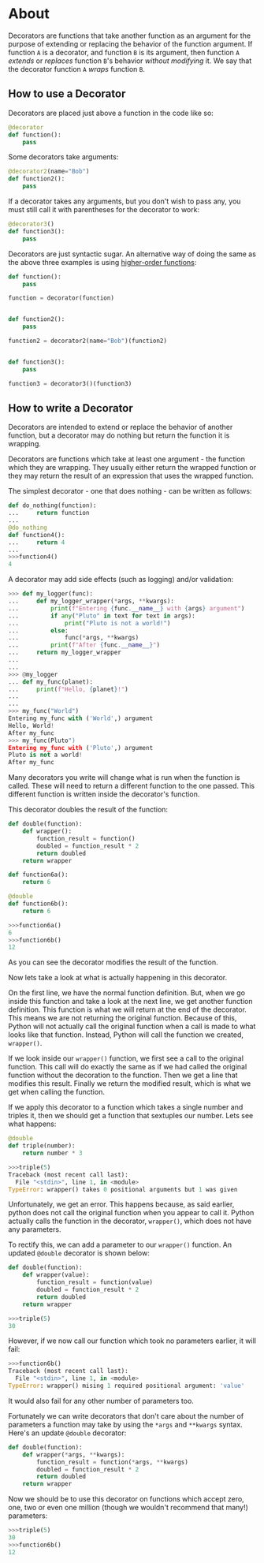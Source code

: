 # About

Decorators are functions that take another function as an argument for the purpose of extending or replacing the behavior of the function argument.
If function `A` is a decorator, and function `B` is its argument, then function `A` _extends_ or _replaces_ function `B`'s behavior _without modifying_ it.
We say that the decorator function `A` _wraps_ function `B`.

## How to use a Decorator

Decorators are placed just above a function in the code like so:

```python
@decorator
def function():
    pass
```

Some decorators take arguments:

```python
@decorator2(name="Bob")
def function2():
    pass
```

If a decorator takes any arguments, but you don't wish to pass any, you must still call it with parentheses for the decorator to work:

```python
@decorator3()
def function3():
    pass
```

Decorators are just syntactic sugar.
An alternative way of doing the same as the above three examples is using [higher-order functions][higher-order functions]:
```python
def function():
    pass

function = decorator(function)


def function2():
    pass

function2 = decorator2(name="Bob")(function2)


def function3():
    pass

function3 = decorator3()(function3)
```

## How to write a Decorator

Decorators are intended to extend or replace the behavior of another function, but a decorator may do nothing but return the function it is wrapping.

Decorators are functions which take at least one argument - the function which they are wrapping.
They usually either return the wrapped function or they may return the result of an expression that uses the wrapped function.

The simplest decorator - one that does nothing - can be written as follows:
```python
def do_nothing(function):
...     return function
... 
@do_nothing
def function4():
...     return 4
... 
>>>function4()
4

```

A decorator may add side effects (such as logging) and/or validation:

```python
>>> def my_logger(func):
...     def my_logger_wrapper(*args, **kwargs):
...         print(f"Entering {func.__name__} with {args} argument")
...         if any("Pluto" in text for text in args):
...             print("Pluto is not a world!")
...         else:
...             func(*args, **kwargs)
...         print(f"After {func.__name__}")
...     return my_logger_wrapper
... 
... 
>>> @my_logger
... def my_func(planet):
...     print(f"Hello, {planet}!")
... 
... 
>>> my_func("World")
Entering my_func with ('World',) argument
Hello, World!
After my_func
>>> my_func(Pluto")
Entering my_func with ('Pluto',) argument
Pluto is not a world!
After my_func

```

Many decorators you write will change what is run when the function is called.
These will need to return a different function to the one passed.
This different function is written inside the decorator's function.

This decorator doubles the result of the function:
```python
def double(function):
    def wrapper():
        function_result = function()
        doubled = function_result * 2
        return doubled
    return wrapper
```
```python
def function6a():
    return 6

@double
def function6b():
    return 6
```
```python
>>>function6a()
6
>>>function6b()
12
```
As you can see the decorator modifies the result of the function.

Now lets take a look at what is actually happening in this decorator.

On the first line, we have the normal function definition.
But, when we go inside this function and take a look at the next line, we get another function definition.
This function is what we will return at the end of the decorator.
This means we are not returning the original function.
Because of this, Python will not actually call the original function when a call is made to what looks like that function.
Instead, Python will call the function we created, `wrapper()`.

If we look inside our `wrapper()` function, we first see a call to the original function.
This call will do exactly the same as if we had called the original function without the decoration to the function.
Then we get a line that modifies this result.
Finally we return the modified result, which is what we get when calling the function.

If we apply this decorator to a function which takes a single number and triples it, then we should get a function that sextuples our number.
Lets see what happens:
```python
@double
def triple(number):
    return number * 3
```
```python
>>>triple(5)
Traceback (most recent call last):
  File "<stdin>", line 1, in <module>
TypeError: wrapper() takes 0 positional arguments but 1 was given
```
Unfortunately, we get an error.
This happens because, as said earlier, python does not call the original function when you appear to call it.
Python actually calls the function in the decorator, `wrapper()`, which does not have any parameters.

To rectify this, we can add a parameter to our `wrapper()` function.
An updated `@double` decorator is shown below:
```python
def double(function):
    def wrapper(value):
        function_result = function(value)
        doubled = function_result * 2
        return doubled
    return wrapper
```
```python
>>>triple(5)
30
```
However, if we now call our function which took no parameters earlier, it will fail:
```python
>>>function6b()
Traceback (most recent call last):
  File "<stdin>", line 1, in <module>
TypeError: wrapper() mising 1 required positional argument: 'value'
```
It would also fail for any other number of parameters too.

Fortunately we can write decorators that don't care about the number of parameters a function may take by using the `*args` and `**kwargs` syntax.
Here's an update `@double` decorator:
```python
def double(function):
    def wrapper(*args, **kwargs):
        function_result = function(*args, **kwargs)
        doubled = function_result * 2
        return doubled
    return wrapper
```
Now we should be to use this decorator on functions which accept zero, one, two or even one million (though we wouldn't recommend that many!) parameters:
```python
>>>triple(5)
30
>>>function6b()
12
```

[higher-order functions]: https://www.geeksforgeeks.org/higher-order-functions-in-python/

